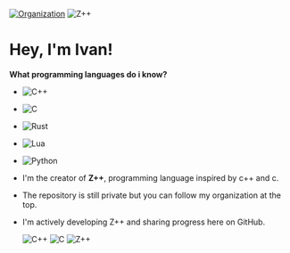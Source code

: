 [![Organization](https://img.shields.io/badge/Organization-zpp--lang-blue?style=for-the-badge&logo=github)](https://github.com/zpp-lang) ![Z++](https://img.shields.io/badge/Language-Z++-red)
# Hey, I'm Ivan!

**What programming languages do i know?**
- ![C++](https://img.shields.io/badge/-C++-00599C?style=flat-square&logo=c%2B%2B&logoColor=white)
- ![C](https://img.shields.io/badge/-C-00599C?style=flat-square&logo=c&logoColor=white)
- ![Rust](https://img.shields.io/badge/-Rust-000000?style=flat-square&logo=rust&logoColor=white)
- ![Lua](https://img.shields.io/badge/-Lua-2C2D72?style=flat-square&logo=lua&logoColor=white)
- ![Python](https://img.shields.io/badge/-Python-3776AB?style=flat-square&logo=python&logoColor=white)

- I'm the creator of **Z++**, programming language inspired by c++ and c.
- The repository is still private but you can follow my organization at the top.
- I'm actively developing Z++ and sharing progress here on GitHub.

   ![C++](https://img.shields.io/badge/-C++-00599C?style=flat-square&logo=c%2B%2B&logoColor=white) ![C](https://img.shields.io/badge/-C-00599C?style=flat-square&logo=c&logoColor=white) ![Z++](https://img.shields.io/badge/-Z++-D32F2F?style=flat-square&logo=code&logoColor=white)

